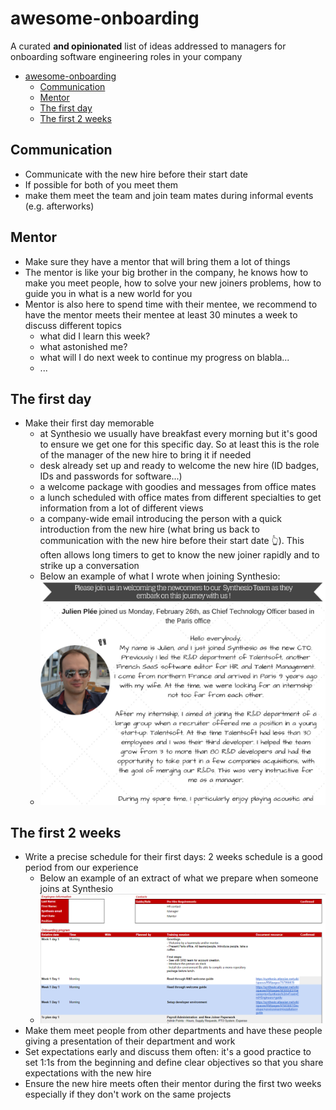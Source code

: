 # awesome-onboarding

A curated **and opinionated** list of ideas addressed to managers for onboarding software engineering roles in your company

- [awesome-onboarding](#awesome-onboarding)
  - [Communication](#communication)
  - [Mentor](#mentor)
  - [The first day](#the-first-day)
  - [The first 2 weeks](#the-first-2-weeks)

## Communication

- Communicate with the new hire before their start date
- If possible for both of you meet them
- make them meet the team and join team mates during informal events (e.g. afterworks)

## Mentor

- Make sure they have a mentor that will bring them a lot of things
- The mentor is like your big brother in the company, he knows how to make you meet people, how to solve your new joiners problems, how to guide you in what is a new world for you
- Mentor is also here to spend time with their mentee, we recommend to have the mentor meets their mentee at least 30 minutes a week to discuss different topics
  - what did I learn this week?
  - what astonished me?
  - what will I do next week to continue my progress on blabla...
  - ...

## The first day

- Make their first day memorable
  - at Synthesio we usually have breakfast every morning but it's good to ensure we get one for this specific day. So at least this is the role of the manager of the new hire to bring it if needed
  - desk already set up and ready to welcome the new hire (ID badges, IDs and passwords for software...)
  - a welcome package with goodies and messages from office mates
  - a lunch scheduled with office mates from different specialties to get information from a lot of different views
  - a company-wide email introducing the person with a quick introduction from the new hire (what bring us back to communication with the new hire before their start date 👆). This often allows long timers to get to know the new joiner rapidly and to strike up a conversation
  - Below an example of what I wrote when joining Synthesio:
  - ![My blablabla when I joined Synthesio](https://github.com/julplee/awesome-onboarding/blob/master/onboarding-company-wide-welcome-message.png "My blablabla when I joined Synthesio")

## The first 2 weeks

- Write a precise schedule for their first days: 2 weeks schedule is a good period from our experience
  - Below an example of an extract of what we prepare when someone joins at Synthesio
  - ![Example of schedule raw file](https://github.com/julplee/awesome-onboarding/blob/master/onboarding-precise-schedule.png "Example of schedule raw file")
- Make them meet people from other departments and have these people giving a presentation of their department and work
- Set expectations early and discuss them often: it's a good practice to set 1:1s from the beginning and define clear objectives so that you share expectations with the new hire
- Ensure the new hire meets often their mentor during the first two weeks especially if they don't work on the same projects